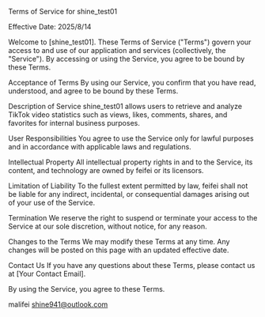 Terms of Service for shine_test01

Effective Date: 2025/8/14

Welcome to [shine_test01]. These Terms of Service ("Terms") govern your access to and use of our application and services (collectively, the "Service"). By accessing or using the Service, you agree to be bound by these Terms.

Acceptance of Terms By using our Service, you confirm that you have read, understood, and agree to be bound by these Terms.

Description of Service shine_test01 allows users to retrieve and analyze TikTok video statistics such as views, likes, comments, shares, and favorites for internal business purposes.

User Responsibilities You agree to use the Service only for lawful purposes and in accordance with applicable laws and regulations.

Intellectual Property All intellectual property rights in and to the Service, its content, and technology are owned by feifei or its licensors.

Limitation of Liability To the fullest extent permitted by law, feifei shall not be liable for any indirect, incidental, or consequential damages arising out of your use of the Service.

Termination We reserve the right to suspend or terminate your access to the Service at our sole discretion, without notice, for any reason.

Changes to the Terms We may modify these Terms at any time. Any changes will be posted on this page with an updated effective date.

Contact Us If you have any questions about these Terms, please contact us at [Your Contact Email].

By using the Service, you agree to these Terms.

malifei shine941@outlook.com
